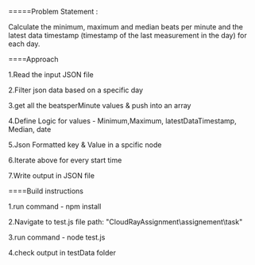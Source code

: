 =====Problem Statement :

Calculate the minimum, maximum and median beats per minute and the latest data timestamp (timestamp of the last measurement in the day) for each day.

====Approach

1.Read the input JSON file 

2.Filter json data based on a specific day

3.get all the beatsperMinute values & push into an array

4.Define Logic for values - Minimum,Maximum, latestDataTimestamp, Median, date

5.Json Formatted key & Value in a spcific node

6.Iterate above for every start time

7.Write output in JSON file

====Build instructions

1.run command - npm install

2.Navigate to test.js file path: "CloudRayAssignment\assignement\task"

3.run command - node test.js

4.check output in testData folder

